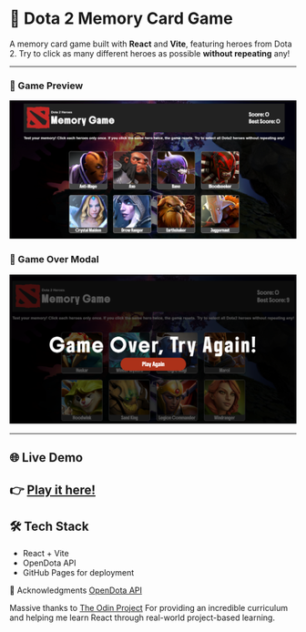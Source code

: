 # 🧠 Dota 2 Memory Card Game

A memory card game built with **React** and **Vite**, featuring heroes from Dota 2.
Try to click as many different heroes as possible **without repeating** any!

---
### 🔹 Game Preview
<img src="./screenshots/Screenshot_1.png" alt="Game Screenshot" width="600" />

### 🔹 Game Over Modal
<img src="./screenshots/Screenshot_2.png" alt="Game Screenshot" width="600" />

---
## 🌐 Live Demo
👉 [Play it here!](https://xxemat20xx.github.io/Memory-card/)
---

## 🛠️ Tech Stack
- React + Vite
- OpenDota API
- GitHub Pages for deployment

🙌 Acknowledgments
[OpenDota API](https://docs.opendota.com)

Massive thanks to [The Odin Project](https://www.theodinproject.com/dashboard)
For providing an incredible curriculum and helping me learn React through real-world project-based learning.



